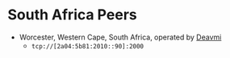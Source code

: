 # South Africa Peers

* Worcester, Western Cape, South Africa, operated by [Deavmi](http://deavmi.assigned.network)
    * `tcp://[2a04:5b81:2010::90]:2000`
